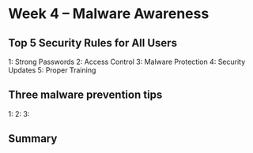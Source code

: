 # Week 4 – Malware Awareness

## Top 5 Security Rules for All Users

1: Strong Passwords
2: Access Control
3: Malware Protection
4: Security Updates
5: Proper Training

## Three malware prevention tips

1:
2:
3:

## Summary

